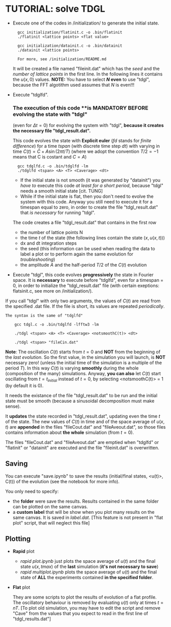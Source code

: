 # TUTORIAL: solve TDGL
- Execute one of the codes in /initialization/ to generate the initial state.
        
        gcc initialization/flatinit.c -o .bin/flatinit
        ./flatinit <lattice points> <flat value>

        gcc initialization/datainit.c -o .bin/datainit
        ./datainit <lattice points>

        For more, see /initialization/README.md
    It will be created a file named "fileinit.dat" which has the _seed_ and the _number of lattice points_ in the first line.
    In the following lines it contains the $u(x,0)$ values.
    **NOTE:** You have to select **$N$ even** to use "tdgl", because the FFT algotithm used assumes that $N$ is even!!!

- Execute "tdglfd". 

    ### The execution of this code **is MANDATORY BEFORE evolving the state with "tdgl"
    (even for $\Delta t = 0$) for evolving the system with "tdgl", **because it creates the necessary file "tdgl_result.dat".**
    
    This code evolves the state with **Explicit euler** (_fd_ stands for _finite difference_) for a time $tspan$ (with discrete time step $dt$) with varying in time $C(t) = \bar{C} + A\sin(2\pi t/T)$ (where we adopt the convention $T/2 = -1$ means that C is costant and $C=A$)
        
        gcc tdglfd.c -o .bin/tdglfd -lm
        ./tdglfd <tspan> <A> <T> <Caverage> <dt>
        

    - If the initial state is not smooth (it was generated by "datainit") you _have to_ execute this code _at least for a short period_, because "tdgl" needs a smooth initial state [cit. TUNG]
    - While if the initial state is flat, then you don't need to evolve the system with this code. Anyway you still need to execute it for a timespan equal to zero, in order to create the file "tdgl_result.dat" that _is necessary_ for running "tdgl".

    The code creates a file "tdgl_result.dat" that contains in the first row
    - the number of lattice points N
    - the time $t$ of the state (the following lines contain the state $(x, u(x,t))$)
    - dx and dt integration steps
    - the seed (this information can be used when reading the data to label a plot or to perform again the same evolution for _troubleshooting_)
    - the amplitude $A$ and the half-period $T/2$ of the $C(t)$ evolution
    
- Execute "tdgl", this code evolves **progressively** the state in Fourier space. 
It is **necessary** to execute before "tdglfd", even for a timespan = 0, in order to initialize the "tdgl_result.dat" file (with certain exeptions: flatsinit.c, see more on /initialization/).

If you call "tdgl" with only two arguments, the values of $C(t)$ are read from the specified .dat file.
If the file is short, its values are repeated _periodically_.

    The syntax is the same of "tdglfd"

        gcc tdgl.c -o .bin/tdglfd -lfftw3 -lm

        ./tdgl <tspan> <A> <T> <Caverage> <notsmoothC(t)> <dt>

        ./tdgl <tspan> "fileCin.dat"

**Note**: The oscillation $C(t)$ starts from $t=0$ and **NOT** from the beginning of the _last evolution_. So the first value, in the simulation you will launch, is **NOT** necessary zero! (unless the initial time of the simulation is a multiple of the period $T$).
    In this way $C(t)$ is varying **smoothly** during the whole (composition of the many) simulations.
    Anyway, **you can also** let $C(t)$ start oscillating from $t=t_{initial}$ instead of $t=0$, by selecting <notsmoothC(t)> = 1 (by default it is 0).

It needs the existance of the file "tdgl_result.dat" to be run and the initial state must be smooth (because a sinusoidal decomposition must make sense).

It **updates** the state recorded in "tdgl_result.dat", updating even the time $t$ of the state.
The new values of $C(t)$ in time and of the space average of $u(x,t)$ are **appended** in the files "fileCout.dat" and "fileAveout.dat", so those files contains information about **the whole** simulation (from $t=0$).

The files "fileCout.dat" and "fileAveout.dat" are emptied when "tdglfd" or "flatinit" or "datainit" are executed and the file "fileinit.dat" is overwritten.

## Saving
You can execute "save.ipynb" to save the results (initial/final states, <u(t)>, C(t)) of the evolution (see the notebook for more info).

You only need to specify:
- the **folder** were save the results. Results contained in the same folder can be plotted on the same canvas.
- a **custom label** that will be show when you plot many results on the same canvas. It is saved in _label.dat_. [This feature is not present in "flat plot" script, that will neglect this file]

## Plotting

- **Rapid** plot
    - _rapid plot.ipynb_ just plots the space average of $u(t)$ and the final state $u(x,tmax)$ of the **last** simulation (**it's not necessary to save**)
    - _rapid multiplot.ipynb_ plots the space average of $u(t)$ and the final state of **ALL** the experiments contained **in the specified folder**.
- **Flat** plot
    
    They are some scripts to plot the results of evolution of a flat profile. The oscillatory behaviour is removed by evaluating $u(t)$ only at times $t=nT$. [To plot old simulation, you may have to edit the script and remove "Cave" from the values that you expect to read in the first line of "tdgl_results.dat"]